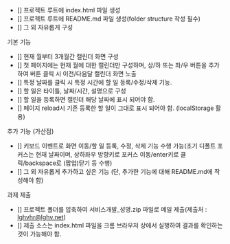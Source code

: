 
- [] 프로젝트 루트에 index.html 파일 생성
- [] 프로젝트 루트에 README.md 파일 생성(folder structure 작성 필수)
- [] 그 외 자유롭게 구성

기본 기능
- [] 현재 월부터 3개월간 캘린더 화면 구성
- [] 첫 페이지에는 현재 월에 대한 캘린더만 구성하며, 상/하 또는 좌/우 버튼을 추가하여 버튼 클릭 시 이전/다음달 캘린더 화면 노출
- [] 특정 날짜를 클릭 시 특정 시간에 할 일 등록/수정/삭제 기능.
- [] 할 일은 타이틀, 날짜/시간, 설명으로 구성
- [] 할 일을 등록하면 캘린더 해당 날짜에 표시 되어야 함.
- [] 페이지 reload시 기존 등록한 할 일이 그대로 표시 되어야 함. (localStorage 활용)

추가 기능 (가산점)
- [] 키보드 이벤트로 화면 이동/할 일 등록, 수정, 삭제 기능 수행 가능(초기 디폴트 포커스는 현재 날짜이며, 상하좌우 방향키로 포커스 이동/enter키로 클릭/backspace로 (팝업)닫기 등 수행)
- [] 그 외 자유롭게 추가하고 싶은 기능 (단, 추가한 기능에 대해 README.md에 작성해야 함)

과제 제출
- [] 프로젝트 폴더를 압축하여 서비스개발_성명.zip 파일로 메일 제출(제출처 : lghvhr@lghv.net)
- []  제출 소스는 index.html 파일을 크롬 브라우저 상에서 실행하여 결과를 확인하는 것이 가능해야 함.
